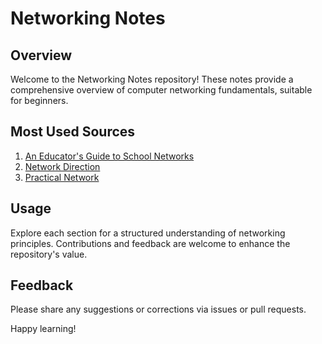 # Networking Notes

## Overview
Welcome to the Networking Notes repository! These notes provide a comprehensive overview of computer networking fundamentals, suitable for beginners.

## Most Used Sources
1. [An Educator's Guide to School Networks](https://fcit.usf.edu/network/)
2. [Network Direction](https://youtube.com/playlist?list=PLDQaRcbiSnqF5U8ffMgZzS7fq1rHUI3Q8&si=zH9_EvJn28abbznY)
3. [Practical Network](https://youtube.com/playlist?list=PLIFyRwBY_4bRLmKfP1KnZA6rZbRHtxmXi&si=dthmQvdnfJmKvGd5)

## Usage
Explore each section for a structured understanding of networking principles. Contributions and feedback are welcome to enhance the repository's value.

## Feedback
Please share any suggestions or corrections via issues or pull requests.

Happy learning!
